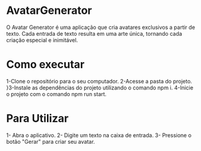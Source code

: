 # AvatarGenerator 
O Avatar Generator é uma aplicação que cria avatares exclusivos a partir de texto. Cada entrada de texto resulta em uma arte única, tornando cada criação especial e inimitável.

# Como executar 
1-Clone o repositório para o seu computador. 
2-Acesse a pasta do projeto. 
}3-Instale as dependências do projeto utilizando o comando npm i. 
4-Inicie o projeto com o comando npm run start.

# Para Utilizar

1- Abra o aplicativo. 
2- Digite um texto na caixa de entrada. 
3- Pressione o botão "Gerar" para criar seu avatar.
